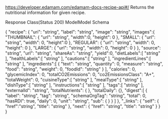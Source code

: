 https://developer.edamam.com/edamam-docs-recipe-api#/
Returns the nutritional information for given recipe.

Response Class(Status 200)
ModelModel Schema

{
        "recipe": {
                "uri": "string",
                "label": "string",
                "image": "string",
                "images":{
                        "THUMBNAIL": {
                                "url": "string",
                                "width":0,
                                "height": 0
                        },
                        "SMALL": {
                                "url": "string",
                                "width": 0,
                                "height":0
                        },
                        "REGULAR": {
                                "url": "string",
                                "width": 0,
                                "height": 0
                        },
                        "LARGE": {
                                "url": "string",
                                "width": 0,
                                "height": 0
                        }
                },
                "source": "string",
                "url": "string",
                "shareAs": "string",
                "yield":0,
                "dietLabels":[
                        "string"
                ],
                "healthLabels":[
                        "string"
                ],
                "cautions":[
                        "string"
                ],
                "ingredientLines":[
                        "string"
                ],
                "ingredients":[
                        {
                                "text": "string",
                                "quantity": 0,
                                "measure": "string",
                                "food": "string",
                                "weight": 0,
                                "foodId": "string"
                        }
                ],
                "calories": 0,
                "glycemicIndex": 0,
                "totalCO2Emissions": 0,
                "co2EmissionsClass": "A+",
                "totalWeight": 0,
                "cuisineType":[
                        "string"
                ],
                "mealType":[
                        "string"
                ],
                "dishType":[
                        "string"
                ],
                "instructions":[
                        "string"
                ],
                "tags":[
                        "string"
                ],
                "externalId": "string",
                "totalNutrients": {
                },
                "totalDaily": {},
                "digest":[
                        {
                                "label": "string",
                                "tag": "string",
                                "schemaOrgTag": "string",
                                "total": 0,
                                "hasRDI": true,
                                "daily": 0,
                                "unit": "string",
                                "sub": {
                                }
                        }
                ]
                },
        "_links": {
                "self": {
                        "href":"string",
                        "title": "string"
                },
                "next": {
                        "href": "string",
                        "title": "string"
                }
        }
}